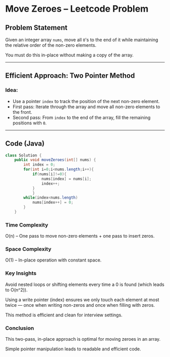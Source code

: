 # Move Zeroes – Leetcode Problem

## Problem Statement

Given an integer array `nums`, move all `0`'s to the end of it while maintaining the relative order of the non-zero elements.

You must do this in-place without making a copy of the array.

---

## Efficient Approach: Two Pointer Method

### Idea:

- Use a pointer `index` to track the position of the next non-zero element.
- First pass: Iterate through the array and move all non-zero elements to the front.
- Second pass: From `index` to the end of the array, fill the remaining positions with `0`.

---

## Code (Java)

```java
class Solution {
    public void moveZeroes(int[] nums) {
        int index = 0;
        for(int i=0;i<nums.length;i++){
            if(nums[i]!=0){
                nums[index] = nums[i];
                index++; 
            }
            }
        while(index<nums.length)
            nums[index++] = 0;
        }
    }
```

### Time Complexity
O(n) – One pass to move non-zero elements + one pass to insert zeros.

### Space Complexity
O(1) – In-place operation with constant space.

### Key Insights
Avoid nested loops or shifting elements every time a 0 is found (which leads to O(n^2)).

Using a write pointer (index) ensures we only touch each element at most twice — once when writing non-zeros and once when filling with zeros.

This method is efficient and clean for interview settings.

### Conclusion
This two-pass, in-place approach is optimal for moving zeroes in an array.

Simple pointer manipulation leads to readable and efficient code.